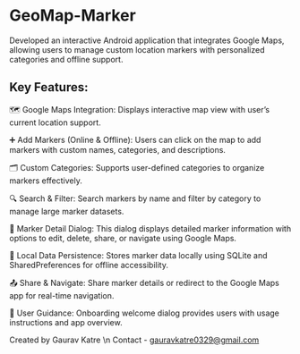 # GeoMap-Marker

 Developed an interactive Android application that integrates Google Maps, allowing users to manage custom location markers with personalized categories and offline support.

## Key Features:

🗺️ Google Maps Integration: Displays interactive map view with user’s current location support.

➕ Add Markers (Online & Offline): Users can click on the map to add markers with custom names, categories, and descriptions.

🗂️ Custom Categories: Supports user-defined categories to organize markers effectively.

🔍 Search & Filter: Search markers by name and filter by category to manage large marker datasets.

📍 Marker Detail Dialog: This dialog displays detailed marker information with options to edit, delete, share, or navigate using Google Maps.

🔄 Local Data Persistence: Stores marker data locally using SQLite and SharedPreferences for offline accessibility.

📤 Share & Navigate: Share marker details or redirect to the Google Maps app for real-time navigation.

📌 User Guidance: Onboarding welcome dialog provides users with usage instructions and app overview.

Created by Gaurav Katre
\n Contact - gauravkatre0329@gmail.com
